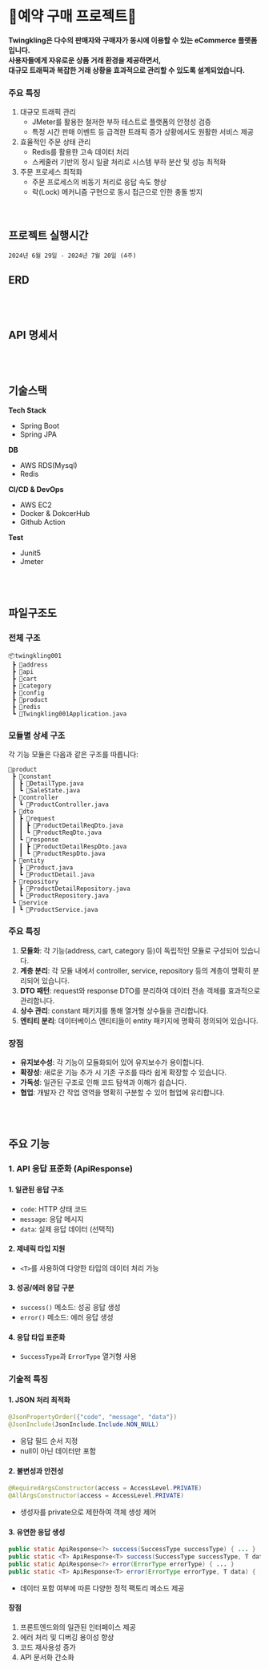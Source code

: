 # 💎예약 구매 프로젝트💎

**Twingkling은 다수의 판매자와 구매자가 동시에 이용할 수 있는 eCommerce 플랫폼입니다.   
사용자들에게 자유로운 상품 거래 환경을 제공하면서,  
대규모 트래픽과 복잡한 거래 상황을 효과적으로 관리할 수 있도록 설계되었습니다.**

### 주요 특징

1. 대규모 트래픽 관리
    - JMeter를 활용한 철저한 부하 테스트로 플랫폼의 안정성 검증
    - 특정 시간 판매 이벤트 등 급격한 트래픽 증가 상황에서도 원활한 서비스 제공
2. 효율적인 주문 상태 관리
    - Redis를 활용한 고속 데이터 처리
    - 스케줄러 기반의 정시 일괄 처리로 시스템 부하 분산 및 성능 최적화
3. 주문 프로세스 최적화
    - 주문 프로세스의 비동기 처리로 응답 속도 향상
    - 락(Lock) 메커니즘 구현으로 동시 접근으로 인한 충돌 방지

</br>

## 프로젝트 실행시간
```
2024년 6월 29일 - 2024년 7월 20일 (4주)
```

## ERD
</br></br>

## API 명세서
</br></br>

## 기술스택
 **Tech Stack**                                                                                                   

- Spring Boot
- Spring JPA

**DB**                                                                                                                                                                                               
- AWS RDS(Mysql)
- Redis

**CI/CD & DevOps**                                                                                                                                                                               
- AWS EC2
- Docker & DokcerHub
- Github Action

**Test**
- Junit5
- Jmeter
  
</br></br>

## 파일구조도

### 전체 구조

```
📦twingkling001
 ┣ 📂address
 ┣ 📂api
 ┣ 📂cart
 ┣ 📂category
 ┣ 📂config
 ┣ 📂product
 ┣ 📂redis
 ┗ 📜Twingkling001Application.java

```

### 모듈별 상세 구조

각 기능 모듈은 다음과 같은 구조를 따릅니다:

```
📂product
 ┣ 📂constant
 ┃ ┣ 📜DetailType.java
 ┃ ┗ 📜SaleState.java
 ┣ 📂controller
 ┃ ┗ 📜ProductController.java
 ┣ 📂dto
 ┃ ┣ 📂request
 ┃ ┃ ┣ 📜ProductDetailReqDto.java
 ┃ ┃ ┗ 📜ProductReqDto.java
 ┃ ┗ 📂response
 ┃ ┃ ┣ 📜ProductDetailRespDto.java
 ┃ ┃ ┗ 📜ProductRespDto.java
 ┣ 📂entity
 ┃ ┣ 📜Product.java
 ┃ ┗ 📜ProductDetail.java
 ┣ 📂repository
 ┃ ┣ 📜ProductDetailRepository.java
 ┃ ┗ 📜ProductRepository.java
 ┗ 📂service
 ┃ ┗ 📜ProductService.java

```

### 주요 특징

1. **모듈화**: 각 기능(address, cart, category 등)이 독립적인 모듈로 구성되어 있습니다.
2. **계층 분리**: 각 모듈 내에서 controller, service, repository 등의 계층이 명확히 분리되어 있습니다.
3. **DTO 패턴**: request와 response DTO를 분리하여 데이터 전송 객체를 효과적으로 관리합니다.
4. **상수 관리**: constant 패키지를 통해 열거형 상수들을 관리합니다.
5. **엔티티 분리**: 데이터베이스 엔티티들이 entity 패키지에 명확히 정의되어 있습니다.

### 장점

- **유지보수성**: 각 기능이 모듈화되어 있어 유지보수가 용이합니다.
- **확장성**: 새로운 기능 추가 시 기존 구조를 따라 쉽게 확장할 수 있습니다.
- **가독성**: 일관된 구조로 인해 코드 탐색과 이해가 쉽습니다.
- **협업**: 개발자 간 작업 영역을 명확히 구분할 수 있어 협업에 유리합니다.

</br></br>

## 주요 기능

### 1. API 응답 표준화 (ApiResponse)
#### 1. 일관된 응답 구조

- `code`: HTTP 상태 코드
- `message`: 응답 메시지
- `data`: 실제 응답 데이터 (선택적)

#### 2. 제네릭 타입 지원

- `<T>`를 사용하여 다양한 타입의 데이터 처리 가능

#### 3. 성공/에러 응답 구분

- `success()` 메소드: 성공 응답 생성
- `error()` 메소드: 에러 응답 생성

#### 4. 응답 타입 표준화

- `SuccessType`과 `ErrorType` 열거형 사용

### 기술적 특징

#### 1. JSON 처리 최적화

```java
@JsonPropertyOrder({"code", "message", "data"})
@JsonInclude(JsonInclude.Include.NON_NULL)

```

- 응답 필드 순서 지정
- null이 아닌 데이터만 포함

#### 2. 불변성과 안전성

```java
@RequiredArgsConstructor(access = AccessLevel.PRIVATE)
@AllArgsConstructor(access = AccessLevel.PRIVATE)

```

- 생성자를 private으로 제한하여 객체 생성 제어

#### 3. 유연한 응답 생성

```java
public static ApiResponse<?> success(SuccessType successType) { ... }
public static <T> ApiResponse<T> success(SuccessType successType, T data) { ... }
public static ApiResponse<?> error(ErrorType errorType) { ... }
public static <T> ApiResponse<T> error(ErrorType errorType, T data) { ... }

```

- 데이터 포함 여부에 따른 다양한 정적 팩토리 메소드 제공

#### 장점

1. 프론트엔드와의 일관된 인터페이스 제공
2. 에러 처리 및 디버깅 용이성 향상
3. 코드 재사용성 증가
4. API 문서화 간소화
